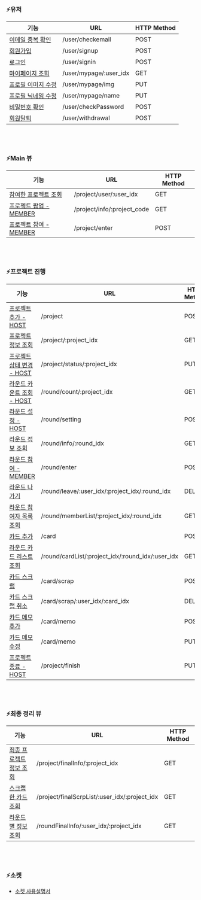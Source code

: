 ### :zap:유저
|기능|URL| HTTP Method|
|----|---|------------|
|[이메일 중복 확인](https://github.com/TEAMSTORMERS/STORM_Server/blob/addWiki/STORM_Wiki/1.%20%EC%9C%A0%EC%A0%80%20%EA%B4%80%EB%A0%A8%20%EB%B7%B0/%5BPOST%5D%20%EC%9D%B4%EB%A9%94%EC%9D%BC%20%EC%A4%91%EB%B3%B5%20%ED%99%95%EC%9D%B8.md)|/user/checkemail|POST|
|[회원가입](https://github.com/TEAMSTORMERS/STORM_Server/blob/addWiki/STORM_Wiki/1.%20%EC%9C%A0%EC%A0%80%20%EA%B4%80%EB%A0%A8%20%EB%B7%B0/%5BPOST%5D%20%ED%9A%8C%EC%9B%90%EA%B0%80%EC%9E%85.md)|/user/signup|POST|
|[로그인](https://github.com/TEAMSTORMERS/STORM_Server/blob/addWiki/STORM_Wiki/1.%20%EC%9C%A0%EC%A0%80%20%EA%B4%80%EB%A0%A8%20%EB%B7%B0/%5BPOST%5D%20%EB%A1%9C%EA%B7%B8%EC%9D%B8.md)|/user/signin|POST|
|[마이페이지 조회](https://github.com/TEAMSTORMERS/STORM_Server/blob/addWiki/STORM_Wiki/1.%20%EC%9C%A0%EC%A0%80%20%EA%B4%80%EB%A0%A8%20%EB%B7%B0/%5BGET%5D%20%EB%A7%88%EC%9D%B4%ED%8E%98%EC%9D%B4%EC%A7%80%20%EC%A1%B0%ED%9A%8C.md)|/user/mypage/:user_idx|GET|
|[프로필 이미지 수정](https://github.com/TEAMSTORMERS/STORM_Server/blob/addWiki/STORM_Wiki/1.%20%EC%9C%A0%EC%A0%80%20%EA%B4%80%EB%A0%A8%20%EB%B7%B0/%5BGET%5D%20%ED%94%84%EB%A1%9C%ED%95%84%20%EC%9D%B4%EB%AF%B8%EC%A7%80%20%EC%88%98%EC%A0%95.md)|/user/mypage/img|PUT|
|[프로필 닉네임 수정](https://github.com/TEAMSTORMERS/STORM_Server/blob/addWiki/STORM_Wiki/1.%20%EC%9C%A0%EC%A0%80%20%EA%B4%80%EB%A0%A8%20%EB%B7%B0/%5BGET%5D%20%ED%94%84%EB%A1%9C%ED%95%84%20%EB%8B%89%EB%84%A4%EC%9E%84%20%EC%88%98%EC%A0%95.md)|/user/mypage/name|PUT|
|[비밀번호 확인](https://github.com/TEAMSTORMERS/STORM_Server/blob/addWiki/STORM_Wiki/1.%20%EC%9C%A0%EC%A0%80%20%EA%B4%80%EB%A0%A8%20%EB%B7%B0/%5BPOST%5D%20%EB%B9%84%EB%B0%80%EB%B2%88%ED%98%B8%20%ED%99%95%EC%9D%B8.md)|/user/checkPassword|POST|
|[회원탈퇴](https://github.com/TEAMSTORMERS/STORM_Server/blob/addWiki/STORM_Wiki/1.%20%EC%9C%A0%EC%A0%80%20%EA%B4%80%EB%A0%A8%20%EB%B7%B0/%5BPOST%5D%20%ED%9A%8C%EC%9B%90%ED%83%88%ED%87%B4.md)|/user/withdrawal|POST|

## </br>

### :zap:Main 뷰
|기능|URL| HTTP Method|
|----|---|------------|
|[참여한 프로젝트 조회](https://github.com/TEAMSTORMERS/STORM_Server/blob/addWiki/STORM_Wiki/2.%20%EB%A9%94%EC%9D%B8%20%EB%B7%B0/%5BGET%5D%20%EC%B0%B8%EC%97%AC%ED%95%9C%20%ED%94%84%EB%A1%9C%EC%A0%9D%ED%8A%B8%20%EC%A1%B0%ED%9A%8C.md)|/project/user/:user_idx|GET|
|[프로젝트 팝업 - MEMBER](https://github.com/TEAMSTORMERS/STORM_Server/blob/addWiki/STORM_Wiki/2.%20%EB%A9%94%EC%9D%B8%20%EB%B7%B0/%5BGET%5D%20%ED%94%84%EB%A1%9C%EC%A0%9D%ED%8A%B8%20%ED%8C%9D%EC%97%85.md)|/project/info/:project_code|GET|
|[프로젝트 참여 - MEMBER](https://github.com/TEAMSTORMERS/STORM_Server/blob/addWiki/STORM_Wiki/2.%20%EB%A9%94%EC%9D%B8%20%EB%B7%B0/%5BPOST%5D%20%ED%94%84%EB%A1%9C%EC%A0%9D%ED%8A%B8%20%EC%B0%B8%EC%97%AC.md)|/project/enter|POST|

## </br>

### :zap:프로젝트 진행
|기능|URL| HTTP Method|
|----|---|------------|
|[프로젝트 추가 - HOST](https://github.com/TEAMSTORMERS/STORM_Server/blob/addWiki/STORM_Wiki/3.%20%ED%94%84%EB%A1%9C%EC%A0%9D%ED%8A%B8%20%EC%A7%84%ED%96%89%20%EB%B7%B0/%5BPOST%5D%20%ED%94%84%EB%A1%9C%EC%A0%9D%ED%8A%B8%20%EC%B6%94%EA%B0%80.md)|/project|POST|
|[프로젝트 정보 조회](https://github.com/TEAMSTORMERS/STORM_Server/blob/addWiki/STORM_Wiki/3.%20%ED%94%84%EB%A1%9C%EC%A0%9D%ED%8A%B8%20%EC%A7%84%ED%96%89%20%EB%B7%B0/%5BGET%5D%20%ED%94%84%EB%A1%9C%EC%A0%9D%ED%8A%B8%20%EC%A0%95%EB%B3%B4%20%EC%A1%B0%ED%9A%8C.md)|/project/:project_idx|GET|
|[프로젝트 상태 변경 - HOST](https://github.com/TEAMSTORMERS/STORM_Server/blob/addWiki/STORM_Wiki/3.%20%ED%94%84%EB%A1%9C%EC%A0%9D%ED%8A%B8%20%EC%A7%84%ED%96%89%20%EB%B7%B0/%5BPUT%5D%20%ED%94%84%EB%A1%9C%EC%A0%9D%ED%8A%B8%20%EC%83%81%ED%83%9C%20%EB%B3%80%EA%B2%BD.md)|/project/status/:project_idx|PUT|
|[라운드 카운트 조회 - HOST](https://github.com/TEAMSTORMERS/STORM_Server/blob/addWiki/STORM_Wiki/3.%20%ED%94%84%EB%A1%9C%EC%A0%9D%ED%8A%B8%20%EC%A7%84%ED%96%89%20%EB%B7%B0/%5BGET%5D%20%EB%9D%BC%EC%9A%B4%EB%93%9C%20%EC%B9%B4%EC%9A%B4%ED%8A%B8%20%EC%A1%B0%ED%9A%8C.md)|/round/count/:project_idx|GET|
|[라운드 설정 - HOST](https://github.com/TEAMSTORMERS/STORM_Server/blob/addWiki/STORM_Wiki/3.%20%ED%94%84%EB%A1%9C%EC%A0%9D%ED%8A%B8%20%EC%A7%84%ED%96%89%20%EB%B7%B0/%5BPOST%5D%20%EB%9D%BC%EC%9A%B4%EB%93%9C%20%EC%84%A4%EC%A0%95.md)|/round/setting|POST|
|[라운드 정보 조회](https://github.com/TEAMSTORMERS/STORM_Server/blob/addWiki/STORM_Wiki/3.%20%ED%94%84%EB%A1%9C%EC%A0%9D%ED%8A%B8%20%EC%A7%84%ED%96%89%20%EB%B7%B0/%5BGET%5D%20%EB%9D%BC%EC%9A%B4%EB%93%9C%20%EC%A0%95%EB%B3%B4%20%EC%A1%B0%ED%9A%8C.md)|/round/info/:round_idx|GET|
|[라운드 참여 - MEMBER](https://github.com/TEAMSTORMERS/STORM_Server/blob/addWiki/STORM_Wiki/3.%20%ED%94%84%EB%A1%9C%EC%A0%9D%ED%8A%B8%20%EC%A7%84%ED%96%89%20%EB%B7%B0/%5BPOST%5D%20%EB%9D%BC%EC%9A%B4%EB%93%9C%20%EC%B0%B8%EC%97%AC.md)|/round/enter|POST|
|[라운드 나가기](https://github.com/TEAMSTORMERS/STORM_Server/blob/addWiki/STORM_Wiki/3.%20%ED%94%84%EB%A1%9C%EC%A0%9D%ED%8A%B8%20%EC%A7%84%ED%96%89%20%EB%B7%B0/%5BDELETE%5D%20%EB%9D%BC%EC%9A%B4%EB%93%9C%20%EB%82%98%EA%B0%80%EA%B8%B0.md)|/round/leave/:user_idx/:project_idx/:round_idx	|DELETE|
|[라운드 참여자 목록 조회](https://github.com/TEAMSTORMERS/STORM_Server/blob/addWiki/STORM_Wiki/3.%20%ED%94%84%EB%A1%9C%EC%A0%9D%ED%8A%B8%20%EC%A7%84%ED%96%89%20%EB%B7%B0/%5BGET%5D%20%EB%9D%BC%EC%9A%B4%EB%93%9C%20%EC%B0%B8%EC%97%AC%EC%9E%90%20%EB%AA%A9%EB%A1%9D%20%EC%A1%B0%ED%9A%8C.md)|/round/memberList/:project_idx/:round_idx|GET|
|[카드 추가](https://github.com/TEAMSTORMERS/STORM_Server/blob/addWiki/STORM_Wiki/3.%20%ED%94%84%EB%A1%9C%EC%A0%9D%ED%8A%B8%20%EC%A7%84%ED%96%89%20%EB%B7%B0/%5BPOST%5D%20%EC%B9%B4%EB%93%9C%20%EC%B6%94%EA%B0%80.md)|/card|POST|
|[라운드 카드 리스트 조회](https://github.com/TEAMSTORMERS/STORM_Server/blob/addWiki/STORM_Wiki/3.%20%ED%94%84%EB%A1%9C%EC%A0%9D%ED%8A%B8%20%EC%A7%84%ED%96%89%20%EB%B7%B0/%5BGET%5D%20%EB%9D%BC%EC%9A%B4%EB%93%9C%20%EC%B9%B4%EB%93%9C%20%EB%A6%AC%EC%8A%A4%ED%8A%B8%20%EC%A1%B0%ED%9A%8C.md)|/round/cardList/:project_idx/:round_idx/:user_idx|GET|
|[카드 스크랩](https://github.com/TEAMSTORMERS/STORM_Server/blob/addWiki/STORM_Wiki/3.%20%ED%94%84%EB%A1%9C%EC%A0%9D%ED%8A%B8%20%EC%A7%84%ED%96%89%20%EB%B7%B0/%5BPOST%5D%20%EC%B9%B4%EB%93%9C%20%EC%8A%A4%ED%81%AC%EB%9E%A9.md)|/card/scrap|POST|
|[카드 스크랩 취소](https://github.com/TEAMSTORMERS/STORM_Server/blob/addWiki/STORM_Wiki/3.%20%ED%94%84%EB%A1%9C%EC%A0%9D%ED%8A%B8%20%EC%A7%84%ED%96%89%20%EB%B7%B0/%5BDELETE%5D%20%EC%B9%B4%EB%93%9C%20%EC%8A%A4%ED%81%AC%EB%9E%A9%20%EC%B7%A8%EC%86%8C.md)|/card/scrap/:user_idx/:card_idx|DELETE|
|[카드 메모 추가](https://github.com/TEAMSTORMERS/STORM_Server/blob/addWiki/STORM_Wiki/3.%20%ED%94%84%EB%A1%9C%EC%A0%9D%ED%8A%B8%20%EC%A7%84%ED%96%89%20%EB%B7%B0/%5BPOST%5D%20%EC%B9%B4%EB%93%9C%20%EB%A9%94%EB%AA%A8%20%EC%B6%94%EA%B0%80.md)|/card/memo|POST|
|[카드 메모 수정](https://github.com/TEAMSTORMERS/STORM_Server/blob/addWiki/STORM_Wiki/3.%20%ED%94%84%EB%A1%9C%EC%A0%9D%ED%8A%B8%20%EC%A7%84%ED%96%89%20%EB%B7%B0/%5BPUT%5D%20%EC%B9%B4%EB%93%9C%20%EB%A9%94%EB%AA%A8%20%EC%88%98%EC%A0%95.md)|/card/memo|PUT|
|[프로젝트 종료 - HOST](https://github.com/TEAMSTORMERS/STORM_Server/blob/addWiki/STORM_Wiki/3.%20%ED%94%84%EB%A1%9C%EC%A0%9D%ED%8A%B8%20%EC%A7%84%ED%96%89%20%EB%B7%B0/%5BPUT%5D%20%ED%94%84%EB%A1%9C%EC%A0%9D%ED%8A%B8%20%EC%A2%85%EB%A3%8C.md)|/project/finish|PUT|

## </br>

### :zap:최종 정리 뷰
|기능|URL| HTTP Method|
|----|---|------------|
|[최종 프로젝트 정보 조회](https://github.com/TEAMSTORMERS/STORM_Server/blob/addWiki/STORM_Wiki/4.%20%EC%B5%9C%EC%A2%85%20%EC%A0%95%EB%A6%AC%20%EB%B7%B0/%5BGET%5D%20%EC%B5%9C%EC%A2%85%20%ED%94%84%EB%A1%9C%EC%A0%9D%ED%8A%B8%20%EC%A0%95%EB%B3%B4%20%EC%A1%B0%ED%9A%8C.md)|/project/finalInfo/:project_idx|GET|
|[스크랩한 카드 조회](https://github.com/TEAMSTORMERS/STORM_Server/blob/addWiki/STORM_Wiki/4.%20%EC%B5%9C%EC%A2%85%20%EC%A0%95%EB%A6%AC%20%EB%B7%B0/%5BGET%5D%20%EC%8A%A4%ED%81%AC%EB%9E%A9%ED%95%9C%20%EC%B9%B4%EB%93%9C%20%EC%A1%B0%ED%9A%8C.md)|/project/finalScrpList/:user_idx/:project_idx|GET|
|[라운드 별 정보 조회](https://github.com/TEAMSTORMERS/STORM_Server/blob/addWiki/STORM_Wiki/4.%20%EC%B5%9C%EC%A2%85%20%EC%A0%95%EB%A6%AC%20%EB%B7%B0/%5BGET%5D%20%EB%9D%BC%EC%9A%B4%EB%93%9C%EB%B3%84%20%EC%A0%95%EB%B3%B4%20%EC%A1%B0%ED%9A%8C.md)|/roundFinalInfo/:user_idx/:project_idx|GET|

## </br>

### :zap:소켓
* [소켓 사용설명서](https://github.com/TEAMSTORMERS/STORM_Server/blob/addWiki/STORM_Wiki/5.%20%EC%86%8C%EC%BC%93/SOCKET.md)
